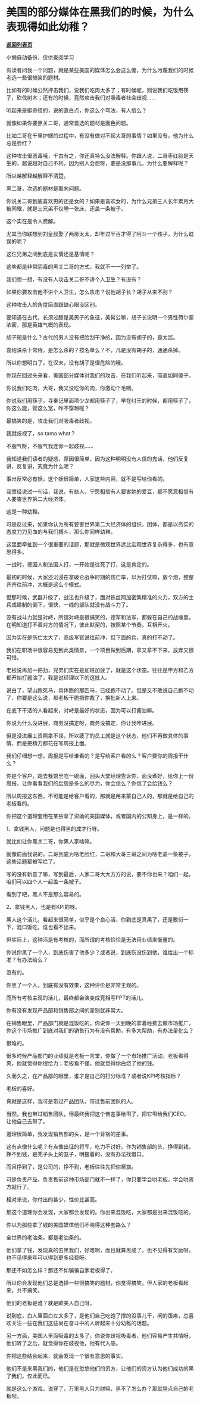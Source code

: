 # 美国的部分媒体在黑我们的时候，为什么表现得如此幼稚？

[**返回列表页**](/gzh/记忆承载)

小懒自动备份，仅供查阅学习

有读者问我一个问题，就是某些美国的媒体怎么会这么傻，为什么污蔑我们的时候老选一些很搞笑的题材。  

  

比如有的时候公然抨击我们，说我们吃肉太多了；有时候呢，则说我们吃饭用筷子，砍伐树木；还有的时候，竟然攻击我们对吸毒者社会歧视......

  

听起来是挺奇怪的，说的直白点，你这么个骂法，有人信么？  

  

就像如果你要黑关二哥，通常首选的题材是面色问题。  

  

比如二哥在千里护嫂的过程中，有没有做对不起大哥的事情？如果没有，他为什么总是脸红？

  

这种攻击很恶毒哦，千古有之，你还真特么没法解释。你跟人说，二哥枣红脸是天生的，越说越对自己不利，因为别人会想呀，要是没那事儿，为什么要解释呢？  

  

所以越解释越解释不清楚。

  

黑二哥，次选的题材是取向问题。

  

你说关二哥到底喜欢男的还是女的？如果是喜欢女的，为什么兄弟三人长年累月大被同眠，就是三兄弟不仅睡一张床，还盖一条被子。

  

这个实在是令人费解。

  

尤其当你联想到刘皇叔娶了两房太太，却年过半百才得了阿斗一个孩子，为什么耽误的呢？

  

这仨兄弟之间到底是友情还是基情呢？

  

这些都是非常阴毒的黑关二哥的方式，我就不一一列举了。

  

我们想一想，有没有人攻击关二哥不讲个人卫生？有没有？

  

如果你要攻击他不讲个人卫生，怎么攻击？说他胡子长？胡子从来不刮？

  

这种攻击人的角度简直跟缺心眼没区别。

  

要知道在古代，长须过膝是美男子的象征，美髯公嘛，胡子长说明一个男性荷尔蒙浓密，那是英雄气概的表现。

  

胡子短是什么？古代的男人没有把脸刮干净的，因为没有胡子的，是太监。

  

袁绍诛杀十常侍，是怎么杀的？按名单么？不，凡是没有胡子的，通通杀掉。  

  

所以你想明白了，在汉末，没有胡子是很危险的哦。  

  

你现在回过头来看，美国部分媒体对我们的攻击，在我们听起来，简直如同傻子。  

  

你说我们吃肉，大哥，我又没吃你的肉，你激动个毛啊。  

  

你说我们用筷子，寻秦记里面项少龙都用筷子了，早在纣王的时候，都用筷子了，你这么能，管这么宽，咋不穿越呢？  

  

最搞笑的是，攻击我们对吸毒者歧视。  

  

我就歧视了，so tama what？

  

不服气呀，不服气我连你一起歧视......  

  

我知道我们读者的疑惑，原因很简单，因为这种明明没有人信的鬼话，他们反复讲，反复讲，究竟为什么呢？

  

事出反常必有妖，这个妖很简单，人家这些内容，就不是写给你看的。  

  

我曾经说过一句话，我说，有些人，宁愿相信有人要害她的爱豆，都不愿意相信有人要害世界第二大经济体。  

  

这是一种幼稚。  

  

可是反过来，如果你认为所有要害世界第二大经济体的组织，团体，都是以务实的态度刀刀见血的与我们搏斗，那么你同样幼稚。

  

这里面牵扯到一个很重要的话题，那就是微观世界远比宏观世界复杂得多，也有意思得多。  

  

一战时，德国人和法国人打，一开始是往死了打，这是肯定的。  

  

最初的时候，大家还沉浸在拿破仑战争时期的伤亡率，以为打仗嘛，放个炮，整整齐齐往前冲，大概是这么个模式。

  

但那时候，武器升级了，战法也升级了，面对铁丝网加密集精准的火力，双方的士兵成建制的倒下，很快，一线的部队就没有战斗力了。  

  

没有战斗力就是对峙，所谓对峙是很搞笑的，德军和法军，都躲在自己的战壕里，在明知道打不着对方的情况下，彼此默契的，按照某个节奏，互相开火。

  

因为实在是伤亡太大了，高级军官说往前冲，但下面的兵，真的打不动了。  

  

我们在职场中很容易见到此类情景，一个项目做到后期，拿又拿不下来，放弃又很可惜。  

  

老板说再加一把劲，兄弟们实在是加班加疲了，就是这个状态。往往是甲方和乙方都开始打酱油了，我是说经理以下的这批人。

  

说白了，望山跑死马，具体跑的那匹马，已经跑不动了。但是又不敢说自己跑不动了，你要是这么说，那老板干脆把你裁了，换批新人上来。  

  

在底下干活的人看起来，对峙是最好的状态，因为可以打酱油嘛。

  

你说为什么没进展，商务没搞定呀，商务没搞定，你让我咋进展。  

  

但是没进展工资照拿不误，所以疲了的员工就是这个状态，他们不再做具体的事情，而是把精力都花在写周报上面。

  

我们仔细想一想，周报是写给谁看的？是写给客户看的么？客户要你的周报干什么？

  

你是个客户，跑去餐馆里吃一碗面，回头大堂经理告诉你，面没煮好，给你上一份周报，让你看看我们的后厨是多么的尽力，你会信么？你信了会给钱么？

  

所以周报这东西，不可能是给客户看的，那就是用来蒙自己人的，那就是给自己的老板看的。

  

你把这个道理套用在某些拿了资助的美国媒体，或者国内的公知身上，是一样的。

  

1、拿钱黑人，问题是也得黑的成才行呀。

  

就比如让你黑关二哥，你黑人家啥嘛。

  

就像前面我说的，二哥到底为啥老脸红，二哥和大哥三哥之间为啥老盖一条被子，这些话题都被写烂了。  

  

写的没有新意了嘛，写到最后，人家二哥大大方方的说，要不你也来？咱们一起，咱们可以四个人一起盖一条被子。

  

看到了吧，黑人不是那么容易的。  

  

2、拿钱黑人，也是有KPI的呀。

  

黑人这个活儿，看起来很简单，似乎是个良心活，你到底是真黑了，还是敷衍一下，混口饭吃，谁也看不出来。

  

但实际上，这种活是有考核的，而所谓的考核恰恰是无法用业绩来衡量的。

  

你说你黑了一个人，到底伤害了他多少？或者说，到底伤没伤到他，谁给出一个标准？有办法给么？

  

没有的。

  

你黑了一个人，到底有没有效果，这种评价是非常主观的。  

  

而所有考核主观的活儿，最终都会演变成竞相写PPT的活儿。

  

你有没有发现产品部和销售部之间的差别就非常大。  

  

在销售眼里，产品部门就是混饭吃的。你说你一天到晚的拿着经费去做市场推广，你这个市场推广到底对我们的销售行为有没有帮助，有多大帮助，有办法量化么？  

  

很难的。

  

很多时候产品部门的业绩就是老板一言堂，你做了一个市场推广活动，老板看得爽，他就觉得你很给力；老板看不懂，他就觉得你白烧了他的钱。  

  

久而久之，在产品部的眼里，谁才是自己的打分标准？或者说KPI考核指标？

  

老板的喜好。

  

真就是这样，我可是带过产品团队，带过售前团队的人。  

  

当然，我也带过销售团队，但最终我把这个苦差事给甩了，把它甩给我们CEO，让他自己去带了。

  

道理很简单，我发现销售部的头，是一个背锅的差事。  

  

这有点像什么呢？有点像出征的将军，吃力不讨好。作为销售部的头，挣得到钱，挣不到钱，是秃子头上的虱子，明摆着的，没有办法找借口。  

  

而且挣到了，是公司的，挣不到，老板往往先把你祭旗。  

  

可是负责产品，负责售前这种市场部门就不一样了，你只要学会哄老板，学会哄资方就行了。  

  

相对来说，你付出的甚少，性价比甚高。

  

那这个道理你会发现，大家都会发现的。你出来混饭吃，大家都是出来混饭吃的。  

  

你以为那些拿了钱的美国媒体他们不晓得这种套路么？

  

全世界的老油条，都是老油条的。  

  

他们拿了钱，发现真的去黑我们，好难啊，而且就算黑成了，也不见得有奖励呀，也不见得来年可以得到更多经费呀。  

  

那还不如怎么样？那还不如骗骗自家老板得了。  

  

所以你会发现他们总是选择一些很搞笑的题材，你觉得搞笑，但人家的老板看起来，并不搞笑。  

  

他们的老板是谁？就是欧美人自己呀。

  

说到底，白人里面白左太多了，是他们自己吃饱了撑的没事儿干，闲的蛋疼，总喜欢关注一些在我们这些尚在奋斗中的人听起来十分幼稚的话题。

  

另一方面，美国人里面吸毒的太多了，你说你歧视吸毒者，他们容易产生共情呀，他们听了之后，就觉得你在歧视他，他有代入感。  

  

你把这些结合起来，就会发现一个很有意思的事实。  

  

他们不是来黑我们的，他们是在忽悠他们的资方，让他们的资方认为他们成功的黑了我们，仅此而已。

  

就是这么个游戏，说穿了，万里黑人只为财嘛，黑不了怎么办？那就晃点自己的老板呗。

